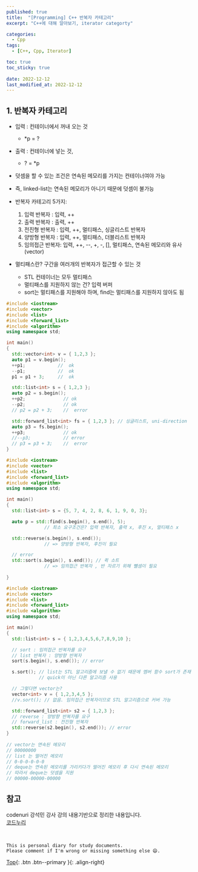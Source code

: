```yaml
---
published: true
title:  "[Programming] C++ 반복자 카테고리"
excerpt: "C++에 대해 알아보기, iterator categorty"

categories:
  - Cpp
tags:
  - [C++, Cpp, Iterator]

toc: true
toc_sticky: true
 
date: 2022-12-12
last_modified_at: 2022-12-12
---
```


## 1. 반복자 카테고리
- 입력 : 컨테이너에서 꺼내 오는 것
  - *p = ?
- 출력 : 컨테이너에 넣는 것, 
  - ? = *p

- 덧셈을 할 수 있는 조건은 연속된 메모리를 가지는 컨테이너여야 가능
- 즉, linked-list는 연속된 메모리가 아니기 때문에 덧셈이 불가능

- 반복자 카테고리 5가지:
  1. 입력 반복자    : 입력, ++
  2. 출력 반복자    : 출력, ++
  3. 전진형 반복자  : 입력, ++, 멀티패스, 싱글리스트 반복자
  4. 양방형 반복자  : 입력, ++, 멀티패스, 더블리스트 반복자
  5. 임의접근 반복자: 입력, ++, --, +, -, [], 멀티패스, 연속된 메모리와 유사 (vector)

- 멀티패스란? 구간을 여러개의 반복자가 접근할 수 있는 것
  - STL 컨테이너는 모두 멀티패스
  - 멀티패스를 지원하지 않는 건? 입력 버퍼
  - sort는 멀티패스를 지원해야 하며, find는 멀티패스를 지원하지 않아도 됨

```cpp
#include <iostream> 
#include <vector> 
#include <list> 
#include <forward_list> 
#include <algorithm> 
using namespace std; 

int main() 
{ 
  std::vector<int> v = { 1,2,3 }; 
  auto p1 = v.begin(); 
  ++p1;            //  ok
  --p1;            //  ok
  p1 = p1 + 3;     //  ok

  std::list<int> s = { 1,2,3 }; 
  auto p2 = s.begin(); 
  ++p2;              // ok 
  --p2;              // ok 
  // p2 = p2 + 3;    //  error

  std::forward_list<int> fs = { 1,2,3 }; // 싱글리스트, uni-direction 
  auto p3 = fs.begin(); 
  ++p3;              // ok 
  //--p3;            // error 
  // p3 = p3 + 3;    //  error
} 
```

```cpp
#include <iostream> 
#include <vector> 
#include <list> 
#include <forward_list> 
#include <algorithm> 
using namespace std; 

int main() 
{ 
  std::list<int> s = {5, 7, 4, 2, 8, 6, 1, 9, 0, 3};

  auto p = std::find(s.begin(), s.end(), 5); 
              // 최소 요구조건은? 입력 반복자, 출력 x, 후진 x, 멀티패스 x 

  std::reverse(s.begin(), s.end());  
              // => 양방형 반복자, 후진이 필요

  // error
  std::sort(s.begin(), s.end()); // 퀵 소트
              // => 임의접근 반복자 , 반 자르기 위해 뺄셈이 필요 
  
}
```

```cpp
#include <iostream> 
#include <vector> 
#include <list> 
#include <forward_list> 
#include <algorithm> 
using namespace std; 

int main() 
{ 
  std::list<int> s = { 1,2,3,4,5,6,7,8,9,10 }; 

  // sort : 임의접근 반복자를 요구
  // list 반복자 : 양방향 반복자
  sort(s.begin(), s.end()); // error 

  s.sort(); // list는 STL 알고리즘에 보낼 수 없기 때문에 멤버 함수 sort가 존재 
            // quick이 아닌 다른 알고리즘 사용 

  // 그렇다면 vector는?
  vector<int> v = { 1,2,3,4,5 }; 
  //v.sort(); // 없음. 임의접근 반복자이므로 STL 알고리즘으로 커버 가능 

  std::forward_list<int> s2 = { 1,2,3 }; 
  // reverse : 양방향 반복자를 요구 
  // forward_list : 전진형 반복자
  std::reverse(s2.begin(), s2.end()); // error 
} 
 
// vector는 연속된 메모리 
// 00000000 
// list 는 떨어진 메모리 
// 0-0-0-0-0-0 
// deque는 연속된 메모리를 가리키다가 떨어진 메모리 후 다시 연속된 메모리 
// 따라서 deque는 덧셈을 지원 
// 00000-00000-00000

```

## 참고
codenuri 강석민 강사 강의 내용기반으로 정리한 내용입니다.  
[코드누리](https://github.com/codenuri)  

<br>

    This is personal diary for study documents.
    Please comment if I'm wrong or missing something else 😄. 

[Top](#){: .btn .btn--primary }{: .align-right}